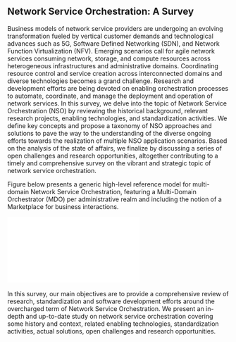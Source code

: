 ## Network Service Orchestration: A Survey

Business models of network service providers are
undergoing an evolving transformation fueled by vertical customer
demands and technological advances such as 5G, Software
Defined Networking (SDN), and Network Function Virtualization
(NFV). Emerging scenarios call for agile network
services consuming network, storage, and compute resources
across heterogeneous infrastructures and administrative domains.
Coordinating resource control and service creation across interconnected
domains and diverse technologies becomes a grand
challenge. Research and development efforts are being devoted
on enabling orchestration processes to automate, coordinate, and
manage the deployment and operation of network services. In this
survey, we delve into the topic of Network Service Orchestration
(NSO) by reviewing the historical background, relevant research
projects, enabling technologies, and standardization activities. We
define key concepts and propose a taxonomy of NSO approaches
and solutions to pave the way to the understanding of the
diverse ongoing efforts towards the realization of multiple NSO
application scenarios. Based on the analysis of the state of
affairs, we finalize by discussing a series of open challenges
and research opportunities, altogether contributing to a timely
and comprehensive survey on the vibrant and strategic topic of
network service orchestration.

Figure below presents a generic high-level reference model
for multi-domain Network Service Orchestration, featuring a
Multi-Domain Orchestrator (MDO) per administrative realm
and including the notion of a Marketplace for business interactions.

![High-level reference model to illustrate the scope of Network Service Orchestration (NSO)](
        NSO-Survey/Figures/01_Introduction/nso.pdf
      )

In this survey, our main objectives are to provide a comprehensive
review of research, standardization and software
development efforts around the overcharged term of Network
Service Orchestration. We present an in-depth and up-to-date
study on network service orchestration covering some history
and context, related enabling technologies, standardization activities,
actual solutions, open challenges and research opportunities.
